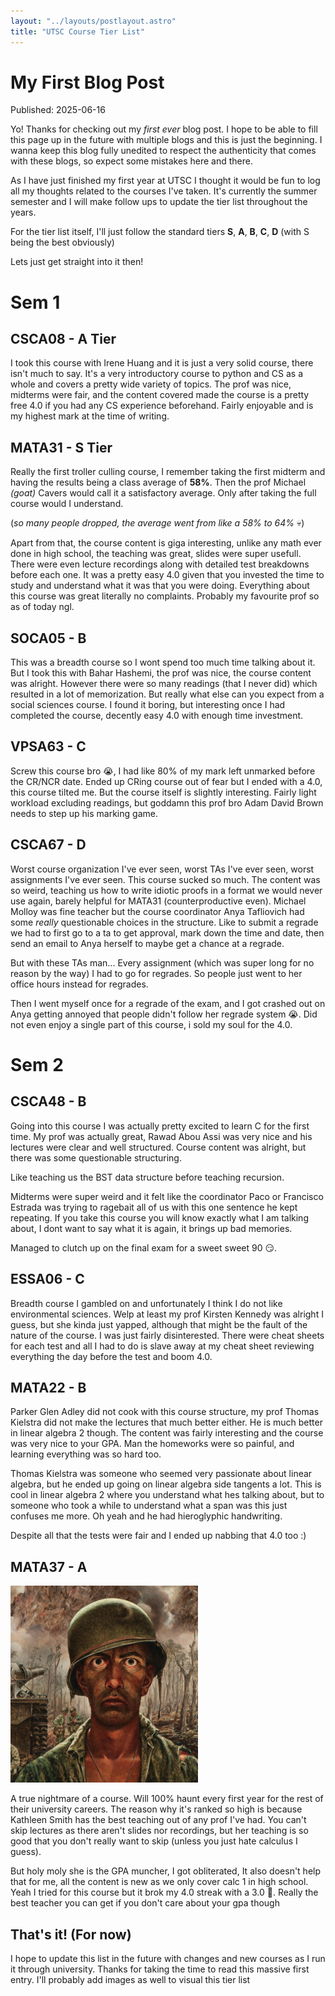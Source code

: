 ```yaml
---
layout: "../layouts/postlayout.astro"
title: "UTSC Course Tier List"
---
```

# My First Blog Post

Published: 2025-06-16

Yo! Thanks for checking out my *first ever* blog post. I hope to be able to fill this page up in the future with multiple blogs and this is just the beginning. I wanna keep this blog fully unedited to respect the authenticity that comes with these blogs, so expect some mistakes here and there.

As I have just finished my first year at UTSC I thought it would be fun to log all my thoughts related to the courses I've taken. It's currently the summer semester and I will make follow ups to update the tier list throughout the years.

For the tier list itself, I'll just follow the standard tiers **S**, **A**, **B**, **C**, **D** (with S being the best obviously)

Lets just get straight into it then!

# Sem 1

## CSCA08 - A Tier
I took this course with Irene Huang and it is just a very solid course, there isn't much to say. It's a very introductory course to python and CS as a whole and covers a pretty wide variety of topics. The prof was nice, midterms were fair, and the content covered made the course is a pretty free 4.0 if you had any CS experience beforehand. Fairly enjoyable and is my highest mark at the time of writing.

## MATA31 - S Tier
Really the first troller culling course, I remember taking the first midterm and having the results being a class average of **58%**. Then the prof Michael *(goat)* Cavers would call it a satisfactory average. Only after taking the full course would I understand.

(*so many people dropped, the average went from like a 58% to 64%* 💀)

Apart from that, the course content is giga interesting, unlike any math ever done in high school, the teaching was great, slides were super usefull. There were even lecture recordings along with detailed test breakdowns before each one. It was a pretty easy 4.0 given that you invested the time to study and understand what it was that you were doing. Everything about this course was great literally no complaints. Probably my favourite prof so as of today ngl.

## SOCA05 - B
This was a breadth course so I wont spend too much time talking about it. But I took this with Bahar Hashemi, the prof was nice, the course content was alright. However there were so many readings (that I never did) which resulted in a lot of memorization. But really what else can you expect from a social sciences course. I found it boring, but interesting once I had completed the course, decently easy 4.0 with enough time investment.

## VPSA63 - C
Screw this course bro 😭, I had like 80% of my mark left unmarked before the CR/NCR date. Ended up CRing course out of fear but I ended with a 4.0, this course tilted me. But the course itself is slightly interesting. Fairly light workload excluding readings, but goddamn this prof bro Adam David Brown needs to step up his marking game.

## CSCA67 - D
Worst course organization I've ever seen, worst TAs I've ever seen, worst assignments I've ever seen. This course sucked so much. The content was so weird, teaching us how to write idiotic proofs in a format we would never use again, barely helpful for MATA31 (counterproductive even). Michael Molloy was fine teacher but the course coordinator Anya Tafliovich had some *really* questionable choices in the structure. Like to submit a regrade we had to first go to a ta to get approval, mark down the time and date, then send an email to Anya herself to maybe get a chance at a regrade.

But with these TAs man... Every assignment (which was super long for no reason by the way) I had to go for regrades. So people just went to her office hours instead for regrades.

Then I went myself once for a regrade of the exam, and I got crashed out on Anya getting annoyed that people didn't follow her regrade system 😭. Did not even enjoy a single part of this course, i sold my soul for the 4.0.

# Sem 2

## CSCA48 - B
Going into this course I was actually pretty excited to learn C for the first time. My prof was actually great, Rawad Abou Assi was very nice and his lectures were clear and well structured. Course content was alright, but there was some questionable structuring.

Like teaching us the BST data structure before teaching recursion.

Midterms were super weird and it felt like the coordinator Paco or Francisco Estrada was trying to ragebait all of us with this one sentence he kept repeating. If you take this course you will know exactly what I am talking about, I dont want to say what it is again, it brings up bad memories.

Managed to clutch up on the final exam for a sweet sweet 90 😏.

## ESSA06 - C
Breadth course I gambled on and unfortunately I think I do not like environmental sciences. Welp at least my prof Kirsten Kennedy was alright I guess, but she kinda just yapped, although that might be the fault of the nature of the course. I was just fairly disinterested. There were cheat sheets for each test and all I had to do is slave away at my cheat sheet reviewing everything the day before the test and boom 4.0.

## MATA22 - B
Parker Glen Adley did not cook with this course structure, my prof Thomas Kielstra did not make the lectures that much better either. He is much better in linear algebra 2 though. The content was fairly interesting and the course was very nice to your GPA. Man the homeworks were so painful, and learning everything was so hard too.

Thomas Kielstra was someone who seemed very passionate about linear algebra, but he ended up going on linear algebra side tangents a lot. This is cool in linear algebra 2 where you understand what hes talking about, but to someone who took a while to understand what a span was this just confuses me more. Oh yeah and he had hieroglyphic handwriting.

Despite all that the tests were fair and I ended up nabbing that 4.0 too :)

## MATA37 - A
![insert thousand yard stare](../../images/postimages/thousand_yard_stare.png)

A true nightmare of a course. Will 100% haunt every first year for the rest of their university careers. The reason why it's ranked so high is because Kathleen Smith has the best teaching out of any prof I've had. You can't skip lectures as there aren't slides nor recordings, but her teaching is so good that you don't really want to skip (unless you just hate calculus I guess).

But holy moly she is the GPA muncher, I got obliterated, It also doesn't help that for me, all the content is new as we only cover calc 1 in high school. Yeah I tried for this course but it brok my 4.0 streak with a 3.0 🗿. Really the best teacher you can get if you don't care about your gpa though

## That's it! (For now)
I hope to update this list in the future with changes and new courses as I run it through university. Thanks for taking the time to read this massive first entry. I'll probably add images as well to visual this tier list
